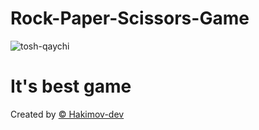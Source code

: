 
# Rock-Paper-Scissors-Game

![tosh-qaychi](https://user-images.githubusercontent.com/83240328/132288280-b505b311-88c4-4898-b97f-51efa3c644b4.png)
# It's best game

Created by <a href="https://github.com/hakimov-dev/"> &copy; Hakimov-dev</a>
